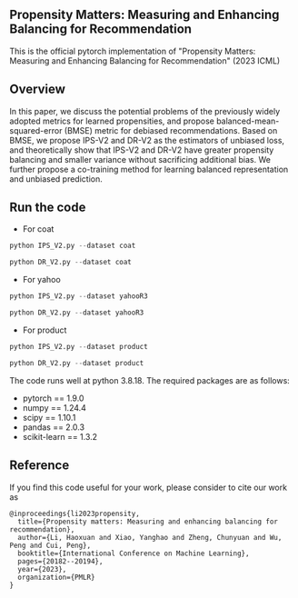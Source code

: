 ## Propensity Matters: Measuring and Enhancing Balancing for Recommendation

This is the official pytorch implementation of "Propensity Matters: Measuring and Enhancing Balancing for Recommendation" (2023 ICML)


## Overview
In this paper, we discuss the potential problems of the previously widely adopted metrics for learned propensities, and propose balanced-mean-squared-error (BMSE) metric for debiased recommendations. Based on BMSE, we propose IPS-V2 and DR-V2 as the estimators of unbiased loss, and theoretically show that IPS-V2 and DR-V2 have greater propensity balancing and smaller variance without sacrificing additional bias. We further propose a co-training method for learning balanced representation and unbiased prediction.

## Run the code

- For coat


```python
python IPS_V2.py --dataset coat
```


```python
python DR_V2.py --dataset coat
```


- For yahoo

```python
python IPS_V2.py --dataset yahooR3
```


```python
python DR_V2.py --dataset yahooR3
```


- For product


```python
python IPS_V2.py --dataset product
```


```python
python DR_V2.py --dataset product
```


The code runs well at python 3.8.18. The required packages are as follows:
-   pytorch == 1.9.0
-   numpy == 1.24.4 
-   scipy == 1.10.1
-   pandas == 2.0.3
-   scikit-learn == 1.3.2

## Reference
If you find this code useful for your work, please consider to cite our work as
```
@inproceedings{li2023propensity,
  title={Propensity matters: Measuring and enhancing balancing for recommendation},
  author={Li, Haoxuan and Xiao, Yanghao and Zheng, Chunyuan and Wu, Peng and Cui, Peng},
  booktitle={International Conference on Machine Learning},
  pages={20182--20194},
  year={2023},
  organization={PMLR}
}
```

